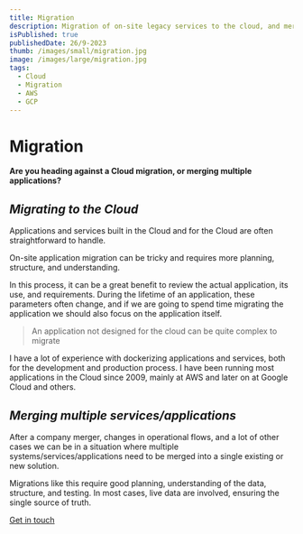 ```yaml
---
title: Migration
description: Migration of on-site legacy services to the cloud, and merge of multiple services
isPublished: true
publishedDate: 26/9-2023
thumb: /images/small/migration.jpg
image: /images/large/migration.jpg
tags:
  - Cloud
  - Migration
  - AWS
  - GCP
---
```


# Migration

**Are you heading against a Cloud migration, or merging multiple applications?**

## _Migrating to the Cloud_

Applications and services built in the Cloud and for the Cloud are often straightforward to handle.

On-site application migration can be tricky and requires more planning, structure, and understanding. 

In this process, it can be a great benefit to review the actual application, its use, and requirements. During the lifetime of an application, these parameters often change, and if we are going to spend time migrating the application we should also focus on the application itself.

> An application not designed for the cloud can be quite complex to migrate

I have a lot of experience with dockerizing applications and services, both for the development and production process. I have been running most applications in the Cloud since 2009, mainly at AWS and later on at Google Cloud and others.

## _Merging multiple services/applications_

After a company merger, changes in operational flows, and a lot of other cases we can be in a situation where multiple systems/services/applications need to be merged into a single existing or new solution. 

Migrations like this require good planning, understanding of the data, structure, and testing. In most cases, live data are involved, ensuring the single source of truth.

[Get in touch](/get-in-touch)